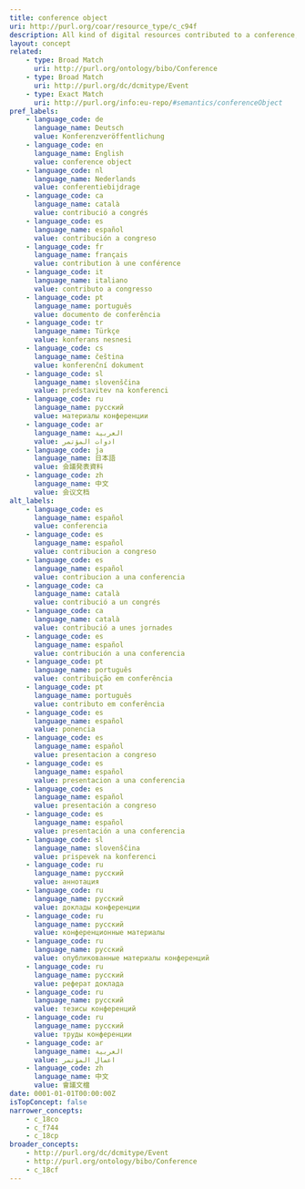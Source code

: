 ```yaml
---
title: conference object
uri: http://purl.org/coar/resource_type/c_c94f
description: All kind of digital resources contributed to a conference, like conference presentation (slides), conference report, conference lecture, abstracts, demonstrations. For conference papers, posters or proceedings the specific concepts should be used..
layout: concept
related:
    - type: Broad Match
      uri: http://purl.org/ontology/bibo/Conference
    - type: Broad Match
      uri: http://purl.org/dc/dcmitype/Event
    - type: Exact Match
      uri: http://purl.org/info:eu-repo/#semantics/conferenceObject
pref_labels:
    - language_code: de
      language_name: Deutsch
      value: Konferenzveröffentlichung
    - language_code: en
      language_name: English
      value: conference object
    - language_code: nl
      language_name: Nederlands
      value: conferentiebijdrage
    - language_code: ca
      language_name: català
      value: contribució a congrés
    - language_code: es
      language_name: español
      value: contribución a congreso
    - language_code: fr
      language_name: français
      value: contribution à une conférence
    - language_code: it
      language_name: italiano
      value: contributo a congresso
    - language_code: pt
      language_name: português
      value: documento de conferência
    - language_code: tr
      language_name: Türkçe
      value: konferans nesnesi
    - language_code: cs
      language_name: čeština
      value: konferenční dokument
    - language_code: sl
      language_name: slovenščina
      value: predstavitev na konferenci
    - language_code: ru
      language_name: русский
      value: материалы конференции
    - language_code: ar
      language_name: العربية
      value: ادوات المؤتمر
    - language_code: ja
      language_name: 日本語
      value: 会議発表資料
    - language_code: zh
      language_name: 中文
      value: 会议文档
alt_labels:
    - language_code: es
      language_name: español
      value: conferencia
    - language_code: es
      language_name: español
      value: contribucion a congreso
    - language_code: es
      language_name: español
      value: contribucion a una conferencia
    - language_code: ca
      language_name: català
      value: contribució a un congrés
    - language_code: ca
      language_name: català
      value: contribució a unes jornades
    - language_code: es
      language_name: español
      value: contribución a una conferencia
    - language_code: pt
      language_name: português
      value: contribuição em conferência
    - language_code: pt
      language_name: português
      value: contributo em conferência
    - language_code: es
      language_name: español
      value: ponencia
    - language_code: es
      language_name: español
      value: presentacion a congreso
    - language_code: es
      language_name: español
      value: presentacion a una conferencia
    - language_code: es
      language_name: español
      value: presentación a congreso
    - language_code: es
      language_name: español
      value: presentación a una conferencia
    - language_code: sl
      language_name: slovenščina
      value: prispevek na konferenci
    - language_code: ru
      language_name: русский
      value: аннотация
    - language_code: ru
      language_name: русский
      value: доклады конференции
    - language_code: ru
      language_name: русский
      value: конференционные материалы
    - language_code: ru
      language_name: русский
      value: опубликованные материалы конференций
    - language_code: ru
      language_name: русский
      value: реферат доклада
    - language_code: ru
      language_name: русский
      value: тезисы конференций
    - language_code: ru
      language_name: русский
      value: труды конференции
    - language_code: ar
      language_name: العربية
      value: اعمال المؤتمر
    - language_code: zh
      language_name: 中文
      value: 會議文檔
date: 0001-01-01T00:00:00Z
isTopConcept: false
narrower_concepts:
    - c_18co
    - c_f744
    - c_18cp
broader_concepts:
    - http://purl.org/dc/dcmitype/Event
    - http://purl.org/ontology/bibo/Conference
    - c_18cf
---
```


